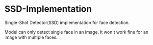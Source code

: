 # SSD-Implementation
Single-Shot Detector(SSD) implementation for face detection.

Model can only detect single face in an image. It won't work fine for an image with multiple faces.
